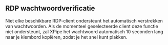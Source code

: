 ## RDP wachtwoordverificatie

Niet elke beschikbare RDP-client ondersteunt het automatisch verstrekken van wachtwoorden. Als de momenteel geselecteerde client deze functie niet ondersteunt, zal XPipe het wachtwoord automatisch 10 seconden lang naar je klembord kopiëren, zodat je het snel kunt plakken.
